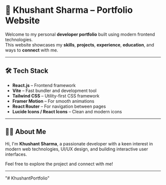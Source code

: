# 💼 Khushant Sharma – Portfolio Website

Welcome to my personal **developer portfolio** built using modern frontend technologies.  
This website showcases my **skills**, **projects**, **experience**, **education**, and ways to **connect** with me.

---

## 🛠️ Tech Stack

- **React.js** – Frontend framework  
- **Vite** – Fast bundler and development tool  
- **Tailwind CSS** – Utility-first CSS framework  
- **Framer Motion** – For smooth animations  
- **React Router** – For navigation between pages  
- **Lucide Icons / React Icons** – Clean and modern icons

---

## 👨‍💻 About Me

Hi, I'm **Khushant Sharma**, a passionate developer with a keen interest in modern web technologies, UI/UX design, and building interactive user interfaces.

Feel free to explore the project and connect with me!

---

"# KhushantPortfolio" 
